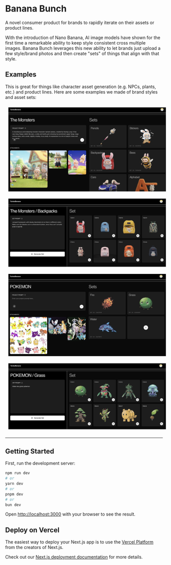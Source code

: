 # Banana Bunch

A novel consumer product for brands to rapidly iterate on their assets or product lines.

With the introduction of Nano Banana, AI image models have shown for the first time a remarkable ability to keep style consistent cross multiple images. Banana Bunch leverages this new ability to let brands just upload a few style/brand photos and then create "sets" of things that align with that style.

## Examples

This is great for things like character asset generation (e.g. NPCs, plants, etc.) and product lines. Here are some examples we made of brand styles and asset sets:

  <img src="public/labubu.png" alt="Labubu Character Example" width="600" style="margin: 10px;">
  <img src="public/backpack.png" alt="Backpack Example" width="600" style="margin: 10px;">
  <img src="public/poke.png" alt="Poke Example" width="600" style="margin: 10px;">
  <img src="public/grass.png" alt="Grass Example" width="600" style="margin: 10px;">

-----
## Getting Started

First, run the development server:

```bash
npm run dev
# or
yarn dev
# or
pnpm dev
# or
bun dev
```

Open [http://localhost:3000](http://localhost:3000) with your browser to see the result.

## Deploy on Vercel

The easiest way to deploy your Next.js app is to use the [Vercel Platform](https://vercel.com/new?utm_medium=default-template&filter=next.js&utm_source=create-next-app&utm_campaign=create-next-app-readme) from the creators of Next.js.

Check out our [Next.js deployment documentation](https://nextjs.org/docs/app/building-your-application/deploying) for more details.
